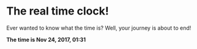 # The real time clock!

Ever wanted to know what the time is? Well, your journey is about to end!

**The time is Nov 24, 2017, 01:31**
